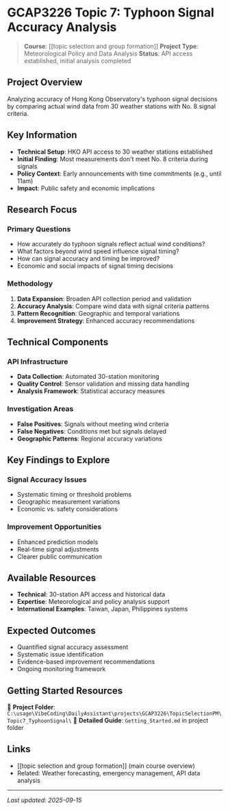 # GCAP3226 Topic 7: Typhoon Signal Accuracy Analysis

> **Course**: [[topic selection and group formation]]
> **Project Type**: Meteorological Policy and Data Analysis
> **Status**: API access established, initial analysis completed

## Project Overview
Analyzing accuracy of Hong Kong Observatory's typhoon signal decisions by comparing actual wind data from 30 weather stations with No. 8 signal criteria.

## Key Information
- **Technical Setup**: HKO API access to 30 weather stations established
- **Initial Finding**: Most measurements don't meet No. 8 criteria during signals
- **Policy Context**: Early announcements with time commitments (e.g., until 11am)
- **Impact**: Public safety and economic implications

## Research Focus
### Primary Questions
- How accurately do typhoon signals reflect actual wind conditions?
- What factors beyond wind speed influence signal timing?
- How can signal accuracy and timing be improved?
- Economic and social impacts of signal timing decisions

### Methodology
1. **Data Expansion**: Broaden API collection period and validation
2. **Accuracy Analysis**: Compare wind data with signal criteria patterns
3. **Pattern Recognition**: Geographic and temporal variations
4. **Improvement Strategy**: Enhanced accuracy recommendations

## Technical Components
### API Infrastructure
- **Data Collection**: Automated 30-station monitoring
- **Quality Control**: Sensor validation and missing data handling
- **Analysis Framework**: Statistical accuracy measures

### Investigation Areas
- **False Positives**: Signals without meeting wind criteria
- **False Negatives**: Conditions met but signals delayed
- **Geographic Patterns**: Regional accuracy variations

## Key Findings to Explore
### Signal Accuracy Issues
- Systematic timing or threshold problems
- Geographic measurement variations
- Economic vs. safety considerations

### Improvement Opportunities
- Enhanced prediction models
- Real-time signal adjustments
- Clearer public communication

## Available Resources
- **Technical**: 30-station API access and historical data
- **Expertise**: Meteorological and policy analysis support
- **International Examples**: Taiwan, Japan, Philippines systems

## Expected Outcomes
- Quantified signal accuracy assessment
- Systematic issue identification
- Evidence-based improvement recommendations
- Ongoing monitoring framework

## Getting Started Resources
📁 **Project Folder**: `C:\usage\VibeCoding\DailyAssistant\projects\GCAP3226\TopicSelectionPM\Topic7_TyphoonSignal\`
📄 **Detailed Guide**: `Getting_Started.md` in project folder

## Links
- [[topic selection and group formation]] (main course overview)
- Related: Weather forecasting, emergency management, API data analysis

---
*Last updated: 2025-09-15*